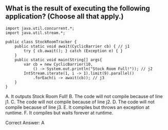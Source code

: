 ## What is the result of executing the following application? (Choose all that apply.)

```
import java.util.concurrent.*;
import java.util.stream.*;

public class StockRoomTracker {
    public static void await(CyclicBarrier cb) { // j1
        try { cb.await(); } catch (Exception e) { }
    }
    public static void main(String[] args{
        var cb = new CyclicBarrier(10,
            () -> System.out.println("Stock Room Full!")); // j2
        IntStream.iterate(1, i -> 1).limit(9).parallel()
            .forEach(i -> await(cb)); // j3
    } 
}
```

A. It outputs Stock Room Full!
B. The code will not compile because of line j1.
C. The code will not compile because of line j2.
D. The code will not compile because of line j3.
E. It compiles but throws an exception at runtime.
F. It compiles but waits forever at runtime.

Correct Answer: A
